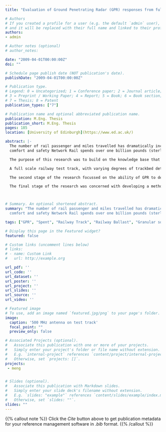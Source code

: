 ```yaml
---
title: "Evaluation of Ground Penetrating Radar (GPR) responses from full-scale model railway track under variable conditions"

# Authors
# If you created a profile for a user (e.g. the default `admin` user), write the username (folder name) here 
# and it will be replaced with their full name and linked to their profile.
authors:
- admin

# Author notes (optional)
# author_notes:

date: "2009-04-01T00:00:00Z"
doi: ""

# Schedule page publish date (NOT publication's date).
publishDate: "2009-04-01T00:00:00Z"

# Publication type.
# Legend: 0 = Uncategorized; 1 = Conference paper; 2 = Journal article;
# 3 = Preprint / Working Paper; 4 = Report; 5 = Book; 6 = Book section;
# 7 = Thesis; 8 = Patent
publication_types: ["7"]

# Publication name and optional abbreviated publication name.
publication: M.Eng. Thesis
publication_short: M.Eng. Thesis
pages: 185
location: [University of Edinburgh](https://www.ed.ac.uk/)

abstract: |-
  The number of rail passenger and miles travelled has dramatically increased over the past 15 years. Network Rail is the operator of the UK infrastructure network and is responsible for managing over 32,000 km of track. In order to maintain the required standards of 
  comfort and safety Network Rail spends over one billion pounds (sterling) each year on maintenance alone. Traditional methods of determining when maintenance was required were time consuming and expensive, which lead to the use of non-destructive testing (NDT), particularly GPR, as a method of monitoring track conditions.  

  The purpose of this research was to build on the knowledge base that already exists in terms of the use of GPR on railways and to add new methods and techniques to this. 

  A full scale railway test track, with varying degrees of trackbed deterioration, was constructed at the University of Edinburgh some years ago and has been the source for much research over the years. The initial research focussed on the determination of the in-situ ballast. The physical properties of the ballast, their effect on the GPR and the recorder response were discussed. 

  The second stage of the research focussed on the ability of GPR to detect small objects or voids within the railway substructure. A tank was buried within in the substructure and the response of the GPR was analysed for varying conditions of the tank, ranging from an empty tank to a full tank. The ability of a range of antennas of different frequencies to detect the targets was analysed. 

  The final stage of the research was concerned with developing a method that could measure the amount of scatter experienced by EM waves as they propagated through ballast of varying conditions. Finally, particles size distribution analyses of the track took place to accurately confirm the track condition. 



# Summary. An optional shortened abstract.
summary: "The number of rail passenger and miles travelled has dramatically increased over the past 15 years. Network Rail is the operator of the UK infrastructure network and is responsible for managing over 32,000 km of track. In order to maintain the required standards of 
  comfort and safety Network Rail spends over one billion pounds (sterling) each year on maintenance alone. Traditional methods of determining when maintenance was required were time consuming and expensive, which lead to the use of non-destructive testing (NDT), particularly GPR, as a method of monitoring track conditions. "

tags: ["GPR", "Spent", "Railway Track", "Railway Ballast", "Granular solid", "Fines"]

# Display this page in the Featured widget?
featured: false

# Custom links (uncomment lines below)
# links:
# - name: Custom Link
#   url: http://example.org

url_pdf: ''
url_code: ''
url_dataset: ''
url_poster: ''
url_project: ''
url_slides: ''
url_source: ''
url_video: ''

# Featured image
# To use, add an image named `featured.jpg/png` to your page's folder. 
image:
  caption: '500 MHz antenna on test track'
  focal_point: ""
  preview_only: false

# Associated Projects (optional).
#   Associate this publication with one or more of your projects.
#   Simply enter your project's folder or file name without extension.
#   E.g. `internal-project` references `content/project/internal-project/index.md`.
#   Otherwise, set `projects: []`.
projects: 
 - meng


# Slides (optional).
#   Associate this publication with Markdown slides.
#   Simply enter your slide deck's filename without extension.
#   E.g. `slides: "example"` references `content/slides/example/index.md`.
#   Otherwise, set `slides: ""`.
slides: ""
---
```


{{% callout note %}}
Click the *Cite* button above to get publication metadata for your reference management software in *.bib* format.
{{% /callout %}}
